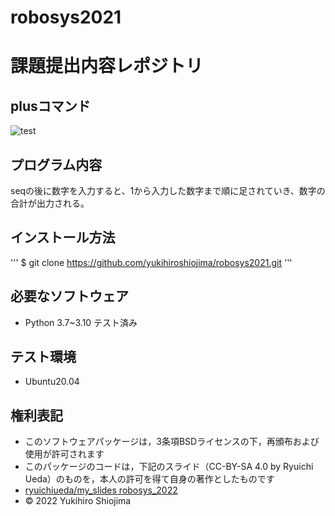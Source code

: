 # robosys2021
# 課題提出内容レポジトリ

## plusコマンド

![test](https://github.com/yukihiroshiojima/robosys2021/actions/workflows/test.yml/badge.svg)


## プログラム内容

seqの後に数字を入力すると、1から入力した数字まで順に足されていき、数字の合計が出力される。


## インストール方法

'''
$ git clone https://github.com/yukihiroshiojima/robosys2021.git
'''





## 必要なソフトウェア

* Python 3.7~3.10 テスト済み


## テスト環境

* Ubuntu20.04


## 権利表記

* このソフトウェアパッケージは，3条項BSDライセンスの下，再頒布および使用が許可されます
* このパッケージのコードは，下記のスライド（CC-BY-SA 4.0 by Ryuichi Ueda）のものを，本人の許可を得て自身の著作としたものです
* [ryuichiueda/my_slides robosys_2022](https://github.com/ryuichiueda/my_slides/tree/master/robosys_2022)
* © 2022 Yukihiro Shiojima

































































































































































































































































































































































